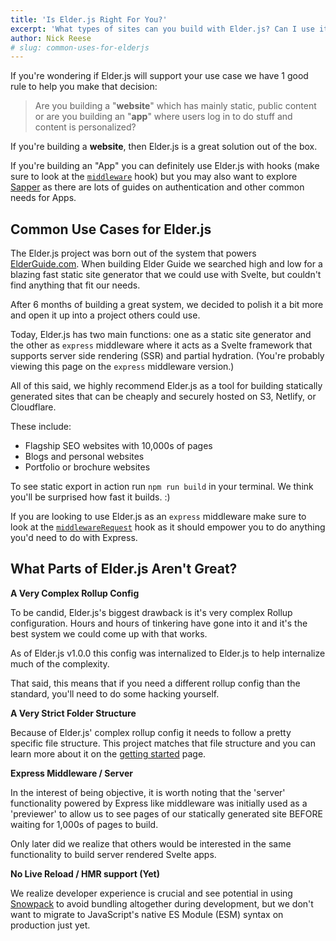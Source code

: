 ```yaml
---
title: 'Is Elder.js Right For You?'
excerpt: 'What types of sites can you build with Elder.js? Can I use it for ______? What parts of the project do most people struggle with?'
author: Nick Reese
# slug: common-uses-for-elderjs
---
```


If you're wondering if Elder.js will support your use case we have 1 good rule to help you make that decision:

> Are you building a "**website**" which has mainly static, public content or are you building an "**app**" where users log in to do stuff and content is personalized?

If you're building a **website**, then Elder.js is a great solution out of the box.

If you're building an "App" you can definitely use Elder.js with hooks (make sure to look at the <a href="/middleware/">`middleware`</a> hook) but you may also want to explore <a href="https://sapper.svelte.dev/">Sapper</a> as there are lots of guides on authentication and other common needs for Apps.

## Common Use Cases for Elder.js

The Elder.js project was born out of the system that powers <a href="https://elderguide.com/">ElderGuide.com</a>. When building Elder Guide we searched high and low for a blazing fast static site generator that we could use with Svelte, but couldn't find anything that fit our needs.

After 6 months of building a great system, we decided to polish it a bit more and open it up into a project others could use.

Today, Elder.js has two main functions: one as a static site generator and the other as `express` middleware where it acts as a Svelte framework that supports server side rendering (SSR) and partial hydration. (You're probably viewing this page on the `express` middleware version.)

All of this said, we highly recommend Elder.js as a tool for building statically generated sites that can be cheaply and securely hosted on S3, Netlify, or Cloudflare.

These include:

- Flagship SEO websites with 10,000s of pages
- Blogs and personal websites
- Portfolio or brochure websites

To see static export in action run `npm run build` in your terminal. We think you'll be surprised how fast it builds. :)

If you are looking to use Elder.js as an `express` middleware make sure to look at the <a href="/middlewareRequest/">`middlewareRequest`</a> hook as it should empower you to do anything you'd need to do with Express.

## What Parts of Elder.js Aren't Great?

**A Very Complex Rollup Config**

To be candid, Elder.js's biggest drawback is it's very complex Rollup configuration. Hours and hours of tinkering have gone into it and it's the best system we could come up with that works.

As of Elder.js v1.0.0 this config was internalized to Elder.js to help internalize much of the complexity.

That said, this means that if you need a different rollup config than the standard, you'll need to do some hacking yourself.

**A Very Strict Folder Structure**

Because of Elder.js' complex rollup config it needs to follow a pretty specific file structure. This project matches that file structure and you can learn more about it on the <a href="/getting-started/">getting started</a> page.

**Express Middleware / Server**

In the interest of being objective, it is worth noting that the 'server' functionality powered by Express like middleware was initially used as a 'previewer' to allow us to see pages of our statically generated site BEFORE waiting for 1,000s of pages to build.

Only later did we realize that others would be interested in the same functionality to build server rendered Svelte apps.

**No Live Reload / HMR support (Yet)**

We realize developer experience is crucial and see potential in using <a href="https://www.snowpack.dev/">Snowpack</a> to avoid bundling altogether during development, but we don't want to migrate to JavaScript's native ES Module (ESM) syntax on production just yet.

